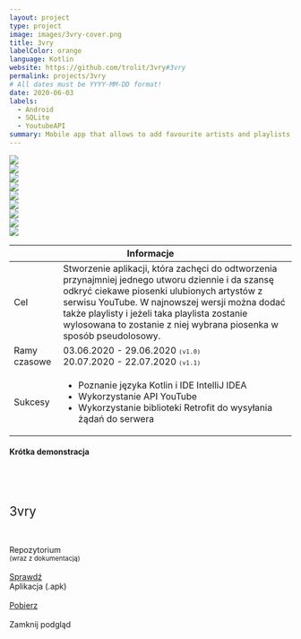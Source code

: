 ```yaml
---
layout: project
type: project
image: images/3vry-cover.png
title: 3vry
labelColor: orange
language: Kotlin
website: https://github.com/trolit/3vry#3vry
permalink: projects/3vry
# All dates must be YYYY-MM-DD format!
date: 2020-06-03
labels:
  - Android
  - SQLite
  - YoutubeAPI
summary: Mobile app that allows to add favourite artists and playlists, receive one suggestion per day from YouTube service and play it.
---
```


<div class="ui centered grid">
  <div class="four wide column clickable" onclick="showModalWithImage(this)"><img class="ui small image" src="../images/oval.svg" data-echo="../images/3vry-page-1.png"></div>
  <div class="four wide column clickable" onclick="showModalWithImage(this)"><img class="ui small image" src="../images/oval.svg" data-echo="../images/3vry-page-2.png"></div>
  <div class="four wide column clickable" onclick="showModalWithImage(this)"><img class="ui small image" src="../images/oval.svg" data-echo="../images/3vry-page-3.png"></div>
  <div class="four wide column clickable" onclick="showModalWithImage(this)"><img class="ui small image" src="../images/oval.svg" data-echo="../images/3vry-page-4.png"></div>
  <div class="four wide column clickable" onclick="showModalWithImage(this)"><img class="ui small image" src="../images/oval.svg" data-echo="../images/3vry-page-5.png"></div>
  <div class="four wide column clickable" onclick="showModalWithImage(this)"><img class="ui small image" src="../images/oval.svg" data-echo="../images/3vry-page-6.png"></div>
  <div class="four wide column clickable" onclick="showModalWithImage(this)"><img class="ui small image" src="../images/oval.svg" data-echo="../images/3vry-page-7.png"></div>
  <div class="four wide column clickable" onclick="showModalWithImage(this)"><img class="ui small image" src="../images/oval.svg" data-echo="../images/3vry-page-8.png"></div>
  <div class="four wide column clickable" onclick="showModalWithImage(this)"><img class="ui small image" src="../images/oval.svg" data-echo="../images/3vry-page-9.png"></div>
</div>

<table class="ui celled striped tablet stackable table">
  <thead>
    <tr><th colspan="3">
      Informacje
    </th>
  </tr></thead>
  <tbody>
    <tr>
      <td>
        <i class="info circle icon"></i> Cel
      </td>
      <td class="justify-text font-balooChettan2">Stworzenie aplikacji, która zachęci do odtworzenia przynajmniej jednego utworu dziennie i da szansę odkryć ciekawe piosenki ulubionych artystów z serwisu YouTube. W najnowszej wersji można dodać także playlisty i jeżeli taka playlista zostanie wylosowana to zostanie z niej wybrana piosenka w sposób pseudolosowy.</td>
    </tr>
    <tr>
      <td class="collapsing">
        <i class="clock icon"></i> Ramy czasowe
      </td>
      <td class="font-balooChettan2">
      03.06.2020 - 29.06.2020 <kbd><small>(v1.0)</small></kbd><br/>
      20.07.2020 - 22.07.2020 <kbd><small>(v1.1)</small></kbd>
      </td>
    </tr>
    <tr>
      <td>
        <i class="star icon"></i> Sukcesy
      </td>
      <td>
        <ul class="font-balooChettan2">
          <li>Poznanie języka Kotlin i IDE IntelliJ IDEA</li>
          <li>Wykorzystanie API YouTube</li>  
		  <li>Wykorzystanie biblioteki Retrofit do wysyłania żądań do serwera</li>
        </ul>
      </td>
    </tr>
  </tbody>
</table>

<h4>Krótka demonstracja</h4>

<div class="ui embed" data-source="youtube" data-id="ZJ2wglKpu5M" > </div>

<br>

<div class="ui placeholder segment">
  <div class="ui one column stackable center aligned grid">
    <p style="font-size: 160%; padding: 5% 0% 5% 0%;">3vry</p>
  </div>
  <div class="ui two column stackable center aligned grid">
    <div class="middle aligned row">
      <div class="column">
        <div class="ui icon header font-balooChettan2">
          <i class="github icon"></i>
          Repozytorium<br/>
          <small>(wraz z dokumentacją)</small>
        </div>
        <br>
        <a href="https://github.com/trolit/3vry" target="_blank">
        <div class="ui animated kotlin button" onclick="this.blur();" tabindex="0">
          <div class="visible content font-balooChettan2">Sprawdź</div>
          <div class="hidden content">
            <i class="right arrow icon"></i>
          </div>
        </div>
        </a>
      </div>
      <div class="column">
        <div class="ui icon header font-balooChettan2">
          <i class="android icon"></i>
          Aplikacja (.apk)
        </div>
        <br>
        <a href="https://github.com/trolit/3vry/releases/download/v1.1/3vry_1.1.apk" target="_blank">
        <div class="ui animated kotlin button" onclick="this.blur();" tabindex="0">
          <div class="visible content font-balooChettan2">Pobierz</div>
          <div class="hidden content">
            <i class="right arrow icon"></i>
          </div>
        </div>
        </a>
      </div>
    </div>
  </div>
</div>

<!-- Image Modal -->
<div class="tiny modal">
  <div class="image content">
    <div class="ui medium image">
      <img id="imgPlaceholder" src="">
    </div>
  </div>
  <br/>
  <div class="actions">
    <div class="ui kotlin left labeled icon button">
      Zamknij podgląd
      <i class="file image icon"></i>
    </div>
  </div>
</div>
